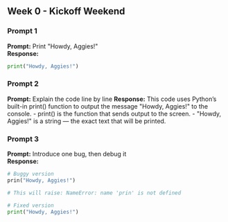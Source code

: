 ## Week 0 - Kickoff Weekend

### Prompt 1  
**Prompt:** Print "Howdy, Aggies!"  
**Response:**
```python
print("Howdy, Aggies!")
```

### Prompt 2
**Prompt:** Explain the code line by line 
**Response:**
This code uses Python’s built-in print() function to output the message "Howdy, Aggies!" to the console.
    - print() is the function that sends output to the screen.
    - "Howdy, Aggies!" is a string — the exact text that will be printed.

### Prompt 3  
**Prompt:** Introduce one bug, then debug it  
**Response:**
```python
# Buggy version
prin("Howdy, Aggies!")

# This will raise: NameError: name 'prin' is not defined

# Fixed version
print("Howdy, Aggies!")
```